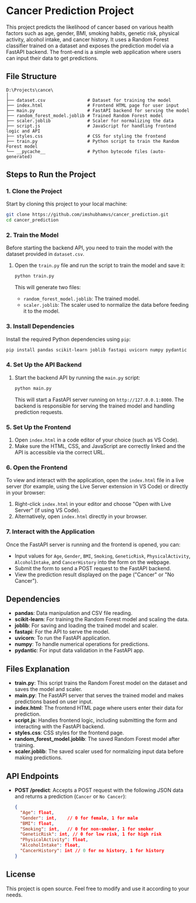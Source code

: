 
# Cancer Prediction Project

This project predicts the likelihood of cancer based on various health factors such as age, gender, BMI, smoking habits, genetic risk, physical activity, alcohol intake, and cancer history. It uses a Random Forest classifier trained on a dataset and exposes the prediction model via a FastAPI backend. The front-end is a simple web application where users can input their data to get predictions.

## File Structure

```
D:\Projects\cance\
│
├── dataset.csv                # Dataset for training the model
├── index.html                 # Frontend HTML page for user input
├── main.py                    # FastAPI backend for serving the model
├── random_forest_model.joblib # Trained Random Forest model
├── scaler.joblib              # Scaler for normalizing the data
├── script.js                  # JavaScript for handling frontend logic and API 
├── styles.css                 # CSS for styling the frontend
├── train.py                   # Python script to train the Random Forest model
└── __pycache__                # Python bytecode files (auto-generated)
```

## Steps to Run the Project

### 1. Clone the Project

Start by cloning this project to your local machine:

```bash
git clone https://github.com/imshubhamvs/cancer_prediction.git
cd cancer_prediction
```

### 2. Train the Model

Before starting the backend API, you need to train the model with the dataset provided in `dataset.csv`.

1. Open the `train.py` file and run the script to train the model and save it:
   
   ```bash
   python train.py
   ```

   This will generate two files:
   - `random_forest_model.joblib`: The trained model.
   - `scaler.joblib`: The scaler used to normalize the data before feeding it to the model.

### 3. Install Dependencies

Install the required Python dependencies using `pip`:

```bash
pip install pandas scikit-learn joblib fastapi uvicorn numpy pydantic
```

### 4. Set Up the API Backend

1. Start the backend API by running the `main.py` script:

   ```bash
   python main.py
   ```

   This will start a FastAPI server running on `http://127.0.0.1:8000`. The backend is responsible for serving the trained model and handling prediction requests.

### 5. Set Up the Frontend

1. Open `index.html` in a code editor of your choice (such as VS Code).
2. Make sure the HTML, CSS, and JavaScript are correctly linked and the API is accessible via the correct URL.

### 6. Open the Frontend

To view and interact with the application, open the `index.html` file in a live server (for example, using the Live Server extension in VS Code) or directly in your browser:

1. Right-click `index.html` in your editor and choose "Open with Live Server" (if using VS Code).
2. Alternatively, open `index.html` directly in your browser.

### 7. Interact with the Application

Once the FastAPI server is running and the frontend is opened, you can:

- Input values for `Age`, `Gender`, `BMI`, `Smoking`, `GeneticRisk`, `PhysicalActivity`, `AlcoholIntake`, and `CancerHistory` into the form on the webpage.
- Submit the form to send a POST request to the FastAPI backend.
- View the prediction result displayed on the page ("Cancer" or "No Cancer").

## Dependencies

- **pandas**: Data manipulation and CSV file reading.
- **scikit-learn**: For training the Random Forest model and scaling the data.
- **joblib**: For saving and loading the trained model and scaler.
- **fastapi**: For the API to serve the model.
- **uvicorn**: To run the FastAPI application.
- **numpy**: To handle numerical operations for predictions.
- **pydantic**: For input data validation in the FastAPI app.

## Files Explanation

- **train.py**: This script trains the Random Forest model on the dataset and saves the model and scaler.
- **main.py**: The FastAPI server that serves the trained model and makes predictions based on user input.
- **index.html**: The frontend HTML page where users enter their data for prediction.
- **script.js**: Handles frontend logic, including submitting the form and interacting with the FastAPI backend.
- **styles.css**: CSS styles for the frontend page.
- **random_forest_model.joblib**: The saved Random Forest model after training.
- **scaler.joblib**: The saved scaler used for normalizing input data before making predictions.

## API Endpoints

- **POST /predict**: Accepts a POST request with the following JSON data and returns a prediction (`Cancer` or `No Cancer`):
  
  ```json
  {
    "Age": float,
    "Gender": int,    // 0 for female, 1 for male
    "BMI": float,
    "Smoking": int,   // 0 for non-smoker, 1 for smoker
    "GeneticRisk": int, // 0 for low risk, 1 for high risk
    "PhysicalActivity": float,
    "AlcoholIntake": float,
    "CancerHistory": int // 0 for no history, 1 for history
  }
  ```

## License

This project is open source. Feel free to modify and use it according to your needs.

